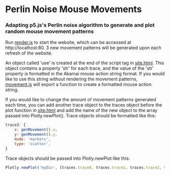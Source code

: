 # Perlin Noise Mouse Movements
### Adapting p5.js's Perlin noise algorithm to generate and plot random mouse movement patterns ###
Run [render.js](src/render.js) to start the website, which can be accessed at http://localhost:80. 3 new movement patterns will be generated upon each refresh of the website. 

An object called 'use' is created at the end of the script tag in [site.html](src/site.html). This object contains a property 'str' for each trace, and the value of the 'str' property is formatted in the Akamai mouse action string format. If you would like to use this string without rendering the movement patterns, [movement.js](src/movement.js) will export a function to create a formatted mouse action string.

If you would like to change the amount of movement patterns generated each time, you can add another trace object to the traces object before the plot function in [site.html](src/site.html) and add the name of the new object to the array passed into Plotly.newPlot(). 
Trace objects should be formatted like this:
```js
trace3: {
    x: genMovement().x,
    y: genMovement().y,
    mode: 'markers',
    type: 'scatter',
}
```

Trace objects should be passed into Plotly.newPlot like this:
```js
Plotly.newPlot('myDiv', [traces.trace0, traces.trace1, traces.trace2, traces.trace3]);
```